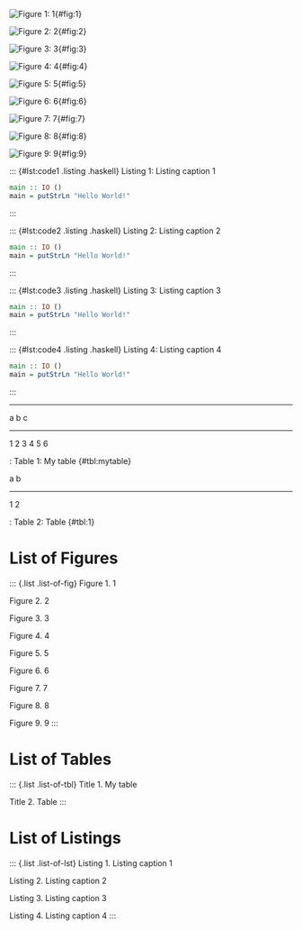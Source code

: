 ![Figure 1: 1](fig1.png){#fig:1}

![Figure 2: 2](fig2.png){#fig:2}

![Figure 3: 3](fig3.png){#fig:3}

![Figure 4: 4](fig4.png){#fig:4}

![Figure 5: 5](fig5.png){#fig:5}

![Figure 6: 6](fig6.png){#fig:6}

![Figure 7: 7](fig7.png){#fig:7}

![Figure 8: 8](fig8.png){#fig:8}

![Figure 9: 9](fig9.png){#fig:9}

::: {#lst:code1 .listing .haskell}
Listing 1: Listing caption 1

``` haskell
main :: IO ()
main = putStrLn "Hello World!"
```
:::

::: {#lst:code2 .listing .haskell}
Listing 2: Listing caption 2

``` haskell
main :: IO ()
main = putStrLn "Hello World!"
```
:::

::: {#lst:code3 .listing .haskell}
Listing 3: Listing caption 3

``` haskell
main :: IO ()
main = putStrLn "Hello World!"
```
:::

::: {#lst:code4 .listing .haskell}
Listing 4: Listing caption 4

``` haskell
main :: IO ()
main = putStrLn "Hello World!"
```
:::

------------------------------------------------------------------------

  a   b   c
  --- --- ---
  1   2   3
  4   5   6

  : Table 1: My table {#tbl:mytable}

  a   b
  --- ---
  1   2

  : Table 2: Table {#tbl:1}

# List of Figures

::: {.list .list-of-fig}
Figure 1. 1

Figure 2. 2

Figure 3. 3

Figure 4. 4

Figure 5. 5

Figure 6. 6

Figure 7. 7

Figure 8. 8

Figure 9. 9
:::

# List of Tables

::: {.list .list-of-tbl}
Title 1. My table

Title 2. Table
:::

# List of Listings

::: {.list .list-of-lst}
Listing 1. Listing caption 1

Listing 2. Listing caption 2

Listing 3. Listing caption 3

Listing 4. Listing caption 4
:::
